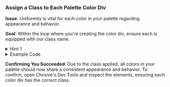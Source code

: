 ### **Assign a Class to Each Palette Color Div**

**Issue**: Uniformity is vital for each color in your palette regarding appearance and behavior.

**Goal**: Within the loop where you're creating the color div, ensure each is equipped with our class name.

<details>
<summary>Hint 1</summary>
The `classList.add()` method is invaluable when wanting to add a class to an element.
</details>

<details>
<summary>Example Code</summary>

While inside the loop:

```javascript
for (let hue = 0; hue < randomColors.length; hue++) {
  let shadeDiv = document.createElement("div");
  containerDiv.appendChild(shadeDiv);
  shadeDiv.classList.add("palette-color");
}
```

</details>

**Confirming You Succeeded**: Due to the class applied, all colors in your palette should now share a consistent appearance and behavior. To confirm, open Chrome's Dev Tools and inspect the elements, ensuring each color div has the correct class.
